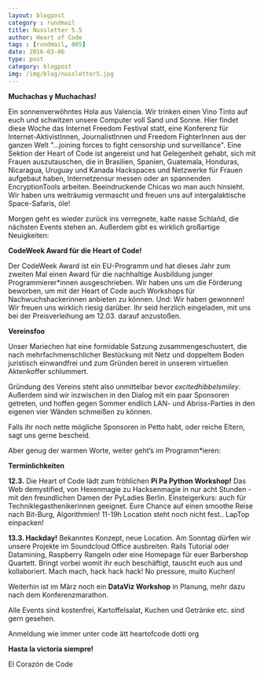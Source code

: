 ```yaml
---
layout: blogpost
category : rundmail
title: Nussletter 5.5
author: Heart of Code
tags : [rundmail, 005]
date: 2016-03-06
type: post
category: blogpost
img: /img/blog/nussletter5.jpg
---
```


**Muchachas y Muchachas!**


Ein sonnenverwöhntes Hola aus Valencia. Wir trinken einen Vino Tinto auf euch und schwitzen unsere Computer voll Sand und Sonne. Hier findet diese Woche das Internet Freedom Festival statt, eine Konferenz für Internet-AktivistInnen, JournalistInnen und Freedom FighterInnen aus der ganzen Welt "...joining forces to fight censorship und surveillance". Eine Sektion der Heart of Code ist angereist und hat Gelegenheit gehabt, sich mit Frauen auszutauschen, die in Brasilien, Spanien, Guatemala, Honduras, Nicaragua, Uruguay und Kanada Hackspaces und Netzwerke für Frauen aufgebaut haben, Internetzensur messen oder an spannenden EncryptionTools arbeiten. Beeindruckende Chicas wo man auch hinsieht. Wir haben uns weiträumig vermascht und freuen uns auf intergalaktische Space-Safaris, óle!

Morgen geht es wieder zurück ins verregnete, kalte nasse Schlañd, die nächsten Events stehen an. Außerdem gibt es wirklich großartige Neuigkeiten:


**CodeWeek Award für die Heart of Code!**

Der CodeWeek Award ist ein EU-Programm und hat dieses Jahr zum zweiten Mal einen Award für die nachhaltige Ausbildung junger Programmierer*innen ausgeschrieben. Wir haben uns um die Förderung beworben, um mit der Heart of Code auch Workshops für Nachwuchshackerinnen anbieten zu können. Und: Wir haben gewonnen! Wir freuen uns wirklich riesig darüber. Ihr seid herzlich eingeladen, mit uns bei der Preisverleihung am 12.03. darauf anzustoßen.


**Vereinsfoo**

Unser Mariechen hat eine formidable Satzung zusammengeschustert, die nach mehrfachmenschlicher Bestückung mit Netz und doppeltem Boden juristisch einwandfrei und zum Gründen bereit in unserem virtuellen Aktenkoffer schlummert.

Gründung des Vereins steht also unmittelbar bevor *excitedhibbelsmiley*. Außerdem sind wir inzwischen in den Dialog mit ein paar Sponsoren getreten, und hoffen gegen Sommer endlich LAN- und Abriss-Parties in den eigenen vier Wänden schmeißen zu können.

Falls ihr noch nette mögliche Sponsoren in Petto habt, oder reiche Eltern, sagt uns gerne bescheid.

Aber genug der warmen Worte, weiter geht’s im Programm*ieren:


**Terminlichkeiten**

**12.3.** Die Heart of Code lädt zum fröhlichen **Pi Pa Python Workshop!** Das Web demystified, von Hexenmagie zu Hacksenmagie in nur acht Stunden - mit den freundlichen Damen der PyLadies Berlin. Einsteigerkurs: auch für Techniklegasthenikerinnen geeignet. Eure Chance auf einen smoothe Reise nach Bit-Burg, Algorithmien! 11-19h Location steht noch nicht fest.. LapTop einpacken!

**13.3. Hackday!** Bekanntes Konzept, neue Location. Am Sonntag dürfen wir unsere Projekte im Soundcloud Office ausbreiten. Rails Tutorial oder Datamining, Raspberry Rangeln oder eine Homepage für euer Barbershop Quartett. Bringt vorbei womit ihr euch beschäftigt, tauscht euch aus und kollaboriert. Mach mach, hack hack hack! No pressure, muito Kuchen!

Weiterhin ist im März noch ein **DataViz Workshop** in Planung, mehr dazu nach dem Konferenzmarathon.

Alle Events sind kostenfrei, Kartoffelsalat, Kuchen und Getränke etc. sind gern gesehen.

Anmeldung wie immer unter code ätt heartofcode dotti org


**Hasta la victoría siempre!**

El Corazón de Code
